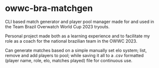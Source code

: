 # owwc-bra-matchgen
CLI based match generator and player pool manager made for and used in the Team Brazil Overwatch World Cup 2023 tryouts.

Personal project made both as a learning experience and to facilitate my role as a coach for the national brazilian team in the OWWC 2023.

Can generate matches based on a simple manually set elo system; list, remove and add players to pool; while saving it all to a .csv formatted (player name, role, elo, matches played) file for continuous use.
